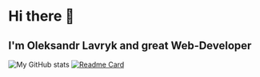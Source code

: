 # Hi there :wave:
## I'm Oleksandr Lavryk and great Web-Developer
![My GitHub stats](https://github-readme-stats.vercel.app/api?username=OlekBliter&theme=discord_old_blurple)
[![Readme Card](https://github-readme-stats.vercel.app/api/pin/?username=OlekBliter&repo=github-readme-stats)](https://github.com/OlekBliter/github-readme-stats)

